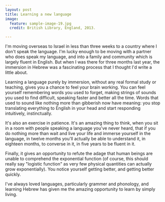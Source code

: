 ```yaml
---
layout: post
title: Learning a new language
image:
  feature: sample-image-19.jpg
  credit: British Library, England, 2013.

---
```


I'm moving overseas to Israel in less than three weeks to a country where I don't speak the language. I'm lucky enough to be moving with a partner who does speak my language, and into a family and community which is largely fluent in English. But when I was there for three months last year, the immersion in Hebrew was a fascinating process that I thought I'd write a little about.

Learning a language purely by immersion, without any real formal study or teaching, gives you a chance to feel your brain working. You can feel yourself remembering words you used to forget, making strings of sounds you used to find difficult, speaking faster and better all the time. Words that used to sound like nothing more than gibberish now have meaning: you stop translating everything to English in your head and start responding intuitively, instinctually. 

It's also an exercise in patience. It's an amazing thing to think, when you sit in a room with people speaking a language you've never heard, that if you do nothing more than wait and live your life and immerse yourself in the language, in twelve months you'll actually be able to understand it, in eighteen months, to converse in it, in five years to be fluent in it. 

Finally, it gives an opportunity to refute the adage that human beings are unable to comprehend the exponential function (of course, this should really say "logistic function" as very few physical quantities can actually grow exponentially). You notice yourself getting better, and getting better quickly. 

I've always loved languages, particularly grammer and phonology, and learning Hebrew has given me the amazing opportunity to learn by simply living. 